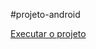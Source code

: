 #projeto-android

<a href= "https://lincoln-g20.github.io/projeto-android/index.html#home">Executar o projeto</a>